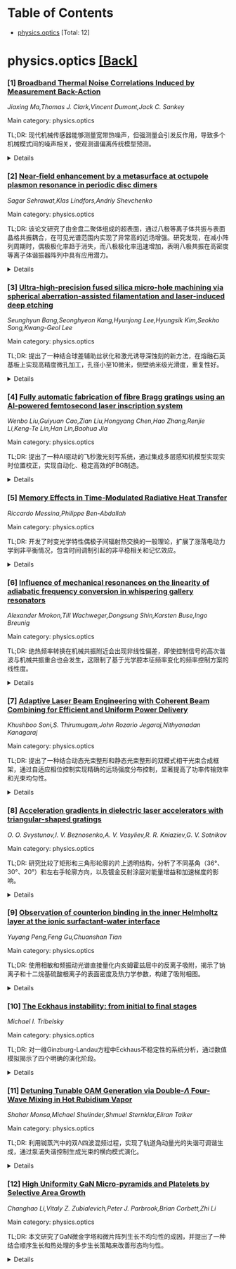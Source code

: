<div id=toc></div>

# Table of Contents

- [physics.optics](#physics.optics) [Total: 12]


<div id='physics.optics'></div>

# physics.optics [[Back]](#toc)

### [1] [Broadband Thermal Noise Correlations Induced by Measurement Back-Action](https://arxiv.org/abs/2510.19043)
*Jiaxing Ma,Thomas J. Clark,Vincent Dumont,Jack C. Sankey*

Main category: physics.optics

TL;DR: 现代机械传感器能够测量宽带热噪声，但强测量会引发反作用，导致多个机械模式间的噪声相关，使观测谱偏离传统模型预测。


<details>
  <summary>Details</summary>
Motivation: 现代机械传感器能够精确测量宽带热噪声，但强测量伴随的反作用会引发多个机械模式间的噪声相关，需要研究这种相关性对观测谱的影响。

Method: 通过解析宽带热噪声谱，研究反作用引起的多个机械模式间的噪声相关性，即使这些模式在频率上相隔很远。

Result: 观测到的噪声谱在宽频带上显著偏离传统的单模式和（不相关）多模式模型预测，甚至在机械共振峰处也是如此。这些相关性使热噪声谱在远离共振峰处达到最小值。

Conclusion: 在具有测量反作用的所有系统中都必须考虑这些效应，无论共振是否在频谱上隔离或读出噪声是否足够高。这些相关性优势在于使热噪声谱在远离共振峰处达到最小值，该处机械敏感性对频率噪声相对稳定。

Abstract: Modern mechanical sensors increasingly measure motion with precision
sufficient to resolve the fundamental thermal noise floor over a broad band.
Compared to traditional sensors -- achieving this limit only near resonance --
this capability provides massive gains in acquisition rates along with access
to otherwise obscured transient signals. However, these stronger measurements
of motion are naturally accompanied by increased back-action. Here we show how
resolving the broadband thermal noise spectrum reveals back-action-induced
correlations in the noise from many mechanical modes, even those well-separated
in frequency. As a result, the observed spectra can deviate significantly from
predictions of the usual single-mode and (uncorrelated) multimode models over
the broad band, notably even at the mechanical resonance peaks. This highlights
that these effects must be considered in all systems exhibiting measurement
back-action, regardless of whether the resonances are spectrally isolated or
the readout noise is high enough that the noise peaks appear consistent with
simpler models. Additionally, these correlations advantageously allow the
thermal noise spectrum to reach a minimum -- equivalent to that of a single
mode -- in a band far from the resonance peak, where the mechanical
susceptibility is comparatively stable against frequency noise.

</details>


### [2] [Near-field enhancement by a metasurface at octupole plasmon resonance in periodic disc dimers](https://arxiv.org/abs/2510.19046)
*Sagar Sehrawat,Klas Lindfors,Andriy Shevchenko*

Main category: physics.optics

TL;DR: 该论文研究了由金盘二聚体组成的超表面，通过八极等离子体共振与表面晶格共振耦合，在可见光谱范围内实现了异常高的近场增强。研究发现，在减小阵列周期时，偶极极化率趋于消失，而八极极化率迅速增加，表明八极共振在高密度等离子体谐振器阵列中具有应用潜力。


<details>
  <summary>Details</summary>
Motivation: 传统等离子体纳米粒子的局域强度增强通常基于偶极共振，但最近研究表明四极和八极共振可以表现出相当甚至更高的近场增强。本研究旨在探索基于八极等离子体共振的超表面在可见光谱范围内的近场增强特性。

Method: 开发了阵列中粒子有效偶极和八极极化率的分析模型，提出了数值评估单粒子多极极化率的方法，并将其应用于金二聚体。通过数值计算验证了阵列对有效极化率的影响。

Result: 研究发现，由于八极等离子体共振与表面晶格共振耦合，在二聚体间隙中可以实现异常高的近场增强。在减小阵列周期时，偶极极化率趋于零，而八极极化率迅速增加。

Conclusion: 八极共振可以在高密度等离子体谐振器阵列中找到应用，研究结果为基于高阶多极共振的周期性等离子体结构特性研究及其应用开辟了新途径。

Abstract: Local intensity enhancement by plasmonic nanoparticles is widely used in
optics and photonics. However, the effect is usually based on dipole resonances
in the particles. Recently, it has been shown that quadrupole and octupole
resonances can exhibit comparable, or even higher near-field enhancement. In
this work, we focus on the near-field enhancement by a metasurface composed of
gold-disc dimers arranged in a rectangular array. We find that, owing to an
octupole plasmon resonance coupled to a surface lattice resonance,
exceptionally high near-field enhancement in the dimer gaps can be achieved in
the visible spectral range. To gain insight into the effect, we develop an
analytical model for the effective dipole and octupole polarizabilities of the
particles in an array, and discover, that at decreasing array periods, the
dipole polarizability tends to vanish, while the octupole polarizability
rapidly increases. Hence, octupole resonances can find applications in
high-density arrays of plasmonic resonators. We propose a method to numerically
evaluate multipole polarizabilities of a single particle, applying it to the
gold dimer that we consider. The influence of the array on the effective
polarizabilities is then verified by numerical calculations and a good
agreement is obtained. Our results may open new avenues for investigating the
properties of periodic plasmonic structures based on higher-order multipole
resonances and their applications.

</details>


### [3] [Ultra-high-precision fused silica micro-hole machining via spherical aberration-assisted filamentation and laser-induced deep etching](https://arxiv.org/abs/2510.19100)
*Seunghyun Bang,Seonghyeon Kang,Hyunjong Lee,Hyungsik Kim,Seokho Song,Kwang-Geol Lee*

Main category: physics.optics

TL;DR: 提出了一种结合球差辅助丝状化和激光诱导深蚀刻的新方法，在熔融石英基板上实现高精度微孔加工，孔径小至10微米，侧壁纳米级光滑度，重复性好。


<details>
  <summary>Details</summary>
Motivation: 玻璃材料在先进技术中日益重要，但由于其脆性和对热机械应力的敏感性，精密加工仍面临挑战。

Method: 通过在强飞秒激光束中故意引入球差，产生薄、均匀拉长且稳定的丝状结构，有效抑制标准丝状化中常见的不必要等离子体形成和热变形。

Result: 在1毫米厚样品中制造出直径小至10微米的微孔，几乎零锥度，侧壁粗糙度Ra=38.1纳米，RMS=53.9纳米，重复性变异仅约1.0%。

Conclusion: 这种简单光学配置相比依赖专用组件的现有方法大幅降低成本，同时满足几何多样性、最小损伤、精度和重复性的关键要求，为未来微结构电子、光学和微流控设备奠定基础。

Abstract: Glass materials play an increasingly important role in advanced technologies
due to their superior physical properties. However, precise machining of glass
remains a major challenge because of its brittleness and sensitivity to thermal
and mechanical stresses. In this study, we present a novel approach that
combines spherical-aberration-assisted filamentation with Laser-Induced Deep
Etching (LIDE) to achieve unprecedented high-precision micro-hole machining in
fused silica substrates. By deliberately introducing spherical aberration into
an intense femtosecond laser beam, thin, uniformly elongated, and stable
filaments are generated, which effectively suppress unwanted plasma formation
and thermal deformation typical of standard filamentation. Using this method,
we fabricated micro-holes with diameters as small as 10 $\mu$m across various
sizes, maintaining an almost zero taper even in 1 mm-thick samples. The
sidewalls exhibited nanoscale smoothness (Ra = 38.1 nm, RMS = 53.9 nm), and the
hole area demonstrated excellent repeatability with only \sim 1.0\% variation
across multiple trials. This simple optical configuration drastically reduces
cost compared with existing approaches that rely on specialized components,
while moderately satisfying critical requirements for geometrical versatility,
minimal damage, precision, and repeatability. This work represents a
significant step forward in precision glass machining and lays a foundation for
future microstructured electronic, optical, and microfluidic devices.

</details>


### [4] [Fully automatic fabrication of fibre Bragg gratings using an AI-powered femtosecond laser inscription system](https://arxiv.org/abs/2510.19148)
*Wenbo Liu,Guiyuan Cao,Zian Liu,Hongyang Chen,Hao Zhang,Renjie Li,Keng-Te Lin,Han Lin,Baohua Jia*

Main category: physics.optics

TL;DR: 提出了一种AI驱动的飞秒激光刻写系统，通过集成多层感知机模型实现实时位置校正，实现自动化、稳定高效的FBG制造。


<details>
  <summary>Details</summary>
Motivation: 传统飞秒激光刻写技术存在手动操作、低吞吐量和对激光对准敏感等限制，阻碍了其实际应用。

Method: 集成多层感知机模型进行实时制造位置校正，保持精确的激光对准（光纤芯平面-0.6至0.2微米），确保一致处理。

Result: 在不同类型光纤中制造了强和弱FBG，其光谱特性（中心波长、反射率和FWHM）表现出高稳定性和可重复性。

Conclusion: AI驱动的FLI系统显著减少人工干预，同时实现可靠的FBG性能，为可扩展、高通量FBG生产提供了有前景的方法。

Abstract: Fibre Bragg gratings (FBGs) are widely used in optical sensing and
communication systems. Femtosecond laser inscription (FLI) enables
hydrogen-free, thermally stable, high-resolution, and complex structures of FBG
fabrication, but its practical application is limited by manual operation, low
throughput, and sensitivity to laser alignment. In this study, we present an
AI-powered FLI system that enables automated, stable, and efficient FBG
fabrication. By integrating a Multi-Layer Perceptron (MLP) model for real-time
fabrication position correction, the system maintains precise laser alignment
(-0.6 to 0.2 microns of the fibre core plane) and ensures consistent
processing. Strong and weak FBGs were fabricated in different types of fibres,
and their spectral characteristics-including central wavelength, reflectivity,
and FWHM-exhibited high stability and repeatability. The results demonstrate
that the proposed AI-powered FLI system significantly reduces manual
intervention while achieving reliable FBG performance. This approach holds
great promise for scalable, high-throughput FBG production and can be extended
to the fabrication of arbitrary FBG structures across various fibre types. With
further training and model refinement, the AI-powered FLI provides a scalable
and intelligent platform for next-generation automated FBG manufacturing.

</details>


### [5] [Memory Effects in Time-Modulated Radiative Heat Transfer](https://arxiv.org/abs/2510.19378)
*Riccardo Messina,Philippe Ben-Abdallah*

Main category: physics.optics

TL;DR: 开发了时变光学特性偶极子间辐射热交换的一般理论，扩展了涨落电动力学到非平衡情况，包含时间调制引起的非平稳相关和记忆效应。


<details>
  <summary>Details</summary>
Motivation: 将涨落电动力学扩展到非平衡系统，研究时间调制对纳米尺度热辐射的主动控制和放大效应。

Method: 建立包含非平稳相关和记忆效应的理论框架，推导调制多体系统中热流的闭合表达式，提出广义朗道尔公式描述成对热交换。

Result: 近共振调制通过Floquet边带重新分布和放大热涨落，作为热辐射的参数放大器，实现纳米尺度热传递的主动频率选择性控制。

Conclusion: 该理论框架为调控纳米尺度热辐射提供了新途径，通过时间调制实现热传递的主动控制和放大。

Abstract: We develop a general theory of radiative heat exchange between dipoles with
time-modulated optical properties. This framework extends fluctuational
electrodynamics beyond equilibrium by incorporating nonstationary correlations
and memory effects induced by temporal modulation. Closed-form expressions for
the heat currents in modulated many-body systems are obtained, together with a
generalized Landauer-like formulation of the pairwise exchanges, where the
transmission coefficient accounts for all inelastic frequency-conversion
channels. Near-resonant modulation redistributes and amplifies thermal
fluctuations across Floquet sidebands, acting as a parametric amplifier of
thermal radiation and enabling active, frequency-selective control of nanoscale
heat transfer.

</details>


### [6] [Influence of mechanical resonances on the linearity of adiabatic frequency conversion in whispering gallery resonators](https://arxiv.org/abs/2510.19394)
*Alexander Mrokon,Till Wachweger,Dongsung Shin,Karsten Buse,Ingo Breunig*

Main category: physics.optics

TL;DR: 绝热频率转换在机械共振附近会出现非线性偏差，即使控制信号的高次谐波与机械共振重合也会发生，这限制了基于光学腔本征频率变化的频率控制方案的线性度。


<details>
  <summary>Details</summary>
Motivation: 研究绝热频率转换中机械共振对线性度的影响，因为线性控制参数依赖的假设在机械共振附近失效。

Method: 使用毫米尺寸的铌酸锂回音壁谐振器，在10.5 MHz的机械模式处观察控制信号与频率响应之间的非线性关系。

Result: 实验观察到与线性假设的强烈偏差，即使控制信号的高次谐波与机械共振重合，实验结果与理论预测高度一致。

Conclusion: 机械共振对绝热频率转换和其他基于光学腔本征频率变化的频率控制方案的线性度施加了固有限制。

Abstract: Adiabatic frequency conversion enables fast and efficient tuning of laser
light by coupling it into an optical resonator whose eigenfrequency is varied
on a timescale shorter than its photon lifetime. In this regime, the optical
frequency follows the cavity resonance, allowing frequency shifts of several
hundred gigahertz within sub-microsecond time - independent of optical power
and without phase-matching constraints. While a linear dependence of the cavity
resonance on a control parameter (e.g., applied voltage) suggests that
arbitrary temporal signals could be linearly transferred to optical frequency
changes, we show that this assumption fails near mechanical resonances of the
resonator. Using a millimeter-sized lithium niobate whispering gallery
resonator with a pronounced mechanical mode at 10.5 MHz, we observe strong
deviations from linearity even when higher harmonics of the control signal
coincide with this resonance. The experimental results are in excellent
agreement with theoretical predictions. They demonstrate that mechanical
resonances impose intrinsic limits on the linearity of adiabatic frequency
conversion and other frequency control schemes based on the variation of the
eigenfrequency of an optical cavity.

</details>


### [7] [Adaptive Laser Beam Engineering with Coherent Beam Combining for Efficient and Uniform Power Delivery](https://arxiv.org/abs/2510.19464)
*Khushboo Soni,S. Thirumugam,John Rozario Jegaraj,Nithyanadan Kanagaraj*

Main category: physics.optics

TL;DR: 提出了一种结合动态光束整形和静态光束整形的双模式相干光束合成框架，通过自适应相位控制实现精确的远场强度分布控制，显著提高了功率传输效率和光束均匀性。


<details>
  <summary>Details</summary>
Motivation: 高功率激光技术在精密制造、国防和科学研究中至关重要，需要精确控制光束轮廓。传统整形技术存在效率低和均匀性差的问题。

Method: 采用两种互补策略：动态光束整形通过顺序转向实现可编程轨迹和任意模式；静态整形通过迭代相位优化产生目标定义轮廓。使用优化的相位控制算法实现快速重构。

Result: 深度学习启发的Adagrad优化方法表现出最快和最稳定的收敛性能，确保了可扩展性和鲁棒性。相比传统整形技术，显著提高了功率传输效率和光束均匀性。

Conclusion: 这种双模式CBC框架为自适应激光束控制建立了一个多功能和弹性的平台，在工业制造、材料加工、医疗系统、定向能量应用和可调光场研究中具有变革性潜力。

Abstract: High-power laser technologies are critical in precision manufacturing,
defense, and scientific research, where accurate control over the beam profile
is essential. To address this need, we employ coherent beam combining (CBC)
through adaptive phase control to precisely craft far-field intensity
distributions. We present a comprehensive framework comprising two
complementary strategies: (i) dynamic beam shaping through sequential steering,
enabling programmable trajectories and arbitrary patterns for versatile energy
delivery, and (ii) static shaping via iterative phase optimization, producing
target defined profiles such as rings, squares, and triangles. Rapid
reconfiguration of beam profiles and steering is achieved through optimized
phase-control algorithms. Among the tested methods, a deep-learning-inspired
Adagrad optimization approach demonstrated the fastest and most stable
convergence, ensuring scalability and robustness. The proposed strategy
significantly enhances power delivery efficiency and beam uniformity compared
to conventional shaping techniques. This dual-mode CBC framework establishes a
versatile and resilient platform for adaptive laser beam control, with
transformative potential across industrial manufacturing, materials processing,
medical systems, directed-energy applications, and tunable light-field
research.

</details>


### [8] [Acceleration gradients in dielectric laser accelerators with triangular-shaped gratings](https://arxiv.org/abs/2510.19519)
*O. O. Svystunov,I. V. Beznosenko,A. V. Vasyliev,R. R. Kniaziev,G. V. Sotnikov*

Main category: physics.optics

TL;DR: 研究比较了矩形和三角形轮廓的片上透明结构，分析了不同基角（36°、30°、20°）和左右手轮廓方向，以及镀金反射涂层对能量增益和加速梯度的影响。


<details>
  <summary>Details</summary>
Motivation: 探索不同几何形状和材料特性的片上结构对加速性能的影响，为优化加速器设计提供依据。

Method: 研究矩形轮廓和三种不同基角（36°、30°、20°）的三角形轮廓结构，每种结构都考虑左右手方向，并对比透明和镀金反射版本。

Result: 确定了所有结构类别（透明和反射的矩形、三角形轮廓）的最大能量增益和加速梯度，并进行了量化分析。

Conclusion: 不同几何形状和材料涂层的结构在能量增益和加速梯度方面表现出显著差异，为加速器结构优化提供了重要参考。

Abstract: The study investigated transparent on-chip structures with a rectangular
profile and triangular profiles with grating ridge base angles of $\alpha =
36^\circ$, $30^\circ$, and $20^\circ$. Each triangular structure had both left-
and right-handed profile orientations. For all variants, a modified version
with a reflective gold coating was additionally considered. The maximum energy
gains and accelerating gradients were determined and quantified for all
structure classes: transparent and reflective (with both rectangular and
triangular profiles).

</details>


### [9] [Observation of counterion binding in the inner Helmholtz layer at the ionic surfactant-water interface](https://arxiv.org/abs/2510.19554)
*Yuyang Peng,Feng Gu,Chuanshan Tian*

Main category: physics.optics

TL;DR: 使用相敏和频振动光谱直接量化内亥姆霍兹层中的反离子吸附，揭示了钠离子和十二烷基硫酸根离子的表面密度及热力学参数，构建了吸附相图。


<details>
  <summary>Details</summary>
Motivation: 理解内亥姆霍兹层中特定离子的吸附对电化学至关重要，但实验上难以直接观测。

Method: 采用相敏和频振动光谱分析界面自由OH响应和扩散层信号，确定Na+和DS-的表面密度。

Result: 构建了吸附相图，显示随着NaCl和SDS浓度增加，表面离子配对连续增加，DS-:Na+配对比在过饱和状态下降至2.8。

Conclusion: PS-SFVS可作为定量探测带电界面中离子-头基关联的工具，揭示了反离子介导界面有序化的热力学机制。

Abstract: Understanding specific ion adsorption within the inner Helmholtz layer
remains central to electrochemistry yet experimentally elusive. Here we
directly quantify counterion adsorption and extract the associated
thermodynamic parameters within the inner Helmholtz layer using phase-sensitive
sum-frequency vibrational spectroscopy (PS-SFVS). Using sodium dodecyl sulfate
(SDS) as a model ionic surfactant, we determine the Na+ and DS- surface
densities by simultaneously analyzing interfacial free OH response and the
diffuse-layer SF signal, from which the adsorption thermodynamic parameters are
derived. We then construct an adsorption phase diagram that maps the evolution
of Na+ and DS- species in the compact layer as functions of bulk NaCl and SDS
concentrations, revealing a continuous increase in surface ion pairing. The
DS-: Na+ pairing ratio gradually decreases with increasing NaCl and approaches
2.8 at the supersaturation state prior to surface nucleation. These results
establish PS-SFVS as a quantitative probe of ion-headgroup correlations in
charged interfaces and reveal the thermodynamic mechanism underlying
counterion-mediated interfacial ordering, with broad implications for
electrolyte design, biomembrane stability, and soft-matter assembly.

</details>


### [10] [The Eckhaus instability: from initial to final stages](https://arxiv.org/abs/2510.19603)
*Michael I. Tribelsky*

Main category: physics.optics

TL;DR: 对一维Ginzburg-Landau方程中Eckhaus不稳定性的系统分析，通过数值模拟揭示了四个明确的演化阶段。


<details>
  <summary>Details</summary>
Motivation: 深入理解Eckhaus不稳定性的动态演化过程，特别是从初始不稳定周期解到最终稳定状态的转变机制。

Method: 在大型时空域中数值积分Ginzburg-Landau方程，初始条件为不稳定周期解加上随机相位的小振幅周期扰动，分析解、空间谱和Lyapunov泛函的演化。

Result: 发现四个相互一致的明确阶段：稳定扰动的快速衰减、潜伏期变化、相滑移期和缓慢弛豫到最终稳定状态。

Conclusion: Eckhaus不稳定性的演化过程具有清晰的阶段性特征，Lyapunov泛函的急剧下降标志着相滑移的发生，最终系统会弛豫到稳定状态。

Abstract: A systematic analysis of the Eckhaus instability in the one-dimensional
Ginzburg-Landau equation is presented. The analysis is based on numerical
integration of the equation in a large (xt)-domain. The initial conditions
correspond to a stationary, unstable spatially periodic solution perturbed by
"noise." The latter consists of a set of spatially periodic modes with small
amplitudes and random phases. The evolution of the solution is examined by
analyzing and comparing the dynamics of three key characteristics: the solution
itself, its spatial spectrum, and the value of the Lyapunov functional. All
calculations exhibit four distinct, mutually agreed, well-defined regimes: (i)
rapid decay of stable perturbations; (ii) latent changes, when the solution and
the Lyapunov functional undergo minimal alterations while the Fourier spectrum
concentrates around the most unstable perturbations; (iii) a phase-slip period,
characterized by a sharp decrease in the Lyapunov functional; (iv) slow
relaxation to a final stable state.

</details>


### [11] [Detuning Tunable OAM Generation via Double-$Λ$ Four-Wave Mixing in Hot Rubidium Vapor](https://arxiv.org/abs/2510.19649)
*Shahar Monsa,Michael Shulinder,Shmuel Sternklar,Eliran Talker*

Main category: physics.optics

TL;DR: 利用铷蒸汽中的双Λ四波混频过程，实现了轨道角动量光的失谐可调谐生成，通过泵浦失谐控制生成光束的横向模式演化。


<details>
  <summary>Details</summary>
Motivation: 建立紧凑、可调谐的结构光生成平台，应用于高维量子通信和成像领域。

Method: 在铷蒸汽中使用双Λ四波混频过程，结合傍轴密度矩阵模型和分步传播方法，通过泵浦失谐控制空间增益整形。

Result: 实验验证了失谐相关的空间增益整形效应，成功生成了具有轨道角动量的探针和共轭光束，并确认了轨道角动量守恒。

Conclusion: 共振原子蒸汽可作为紧凑、可调谐的结构光生成平台，在高维量子通信和成像中具有应用前景。

Abstract: We demonstrate detuning-tunable generation of orbital-angular-momentum (OAM)
light using a double Lambda four-wave-mixing (FWM) process in Doppler broadened
rubidium vapor. Two near-resonant pumps on the D1 line drive non degenerate FWM
that produces bright probe conjugate beams whose transverse modes evolve with
pump detuning. A paraxial density-matrix model coupled to split-step
propagation predicts detuning-dependent spatial gain shaping that sets the OAM
content; experiments with a mode cleaned pump laser and a 12-mm AR-coated vapor
cell validate these predictions. We quantify mode formation by imaging,
spectroscopy, and power measurements, and verify OAM conservation between the
generated beams. The results establish resonant atomic vapor as a compact,
tunable platform for structured-light generation with applications to
high-dimensional quantum communications and imaging.

</details>


### [12] [High Uniformity GaN Micro-pyramids and Platelets by Selective Area Growth](https://arxiv.org/abs/2510.19697)
*Changhao Li,Vitaly Z. Zubialevich,Peter J. Parbrook,Brian Corbett,Zhi Li*

Main category: physics.optics

TL;DR: 本文研究了GaN微金字塔和微片阵列生长不均匀性的成因，并提出了一种结合顺序生长和热处理的多步生长策略来改善形态均匀性。


<details>
  <summary>Details</summary>
Motivation: 开发均匀的GaN微结构对于推进III族氮化物器件技术至关重要，特别是在微发光二极管应用中。当前直接一步生长方法导致阵列中生长速率不均匀，限制了器件的可扩展性和性能。

Method: 通过金属有机化学气相沉积(MOCVD)研究微金字塔和微片阵列的生长不均匀性机制，提出并验证了一种结合顺序生长和热处理相的多步生长策略。

Result: 多步生长策略被证明能够显著增强表面形态和结构规则性，有效减轻了生长不均匀性问题。

Conclusion: 这项工作为实现可扩展、高精度的GaN微结构制造提供了有效方法，有助于推动下一代光电子应用的发展。

Abstract: The development of uniform GaN micro-pyramids and platelets via selective
area growth is a critical step toward advancing III-nitride device
technologies, particularly for micro-light-emitting diode applications. This
work investigates the origins of morphological non-uniformity in micro-pyramids
and micro-platelets grown by metal-organic chemical vapor deposition (MOCVD).
We observe that a direct one-step growth approach leads to significant growth
rate inhomogeneity across arrays. To shed light on this issue, we examine the
mechanisms driving non-uniformity and explore process modifications aimed at
mitigating these effects. Building on these insights, we propose a controlled
multi-step growth strategy that combines sequen-tial growth and thermal
treatment phases. This approach is demonstrated to enhance surface morphology
and structural regularity. The work contributes to the broader objective of
enabling scalable, high-precision GaN microstructure fabrication for
next-generation optoelectronic applications.

</details>
